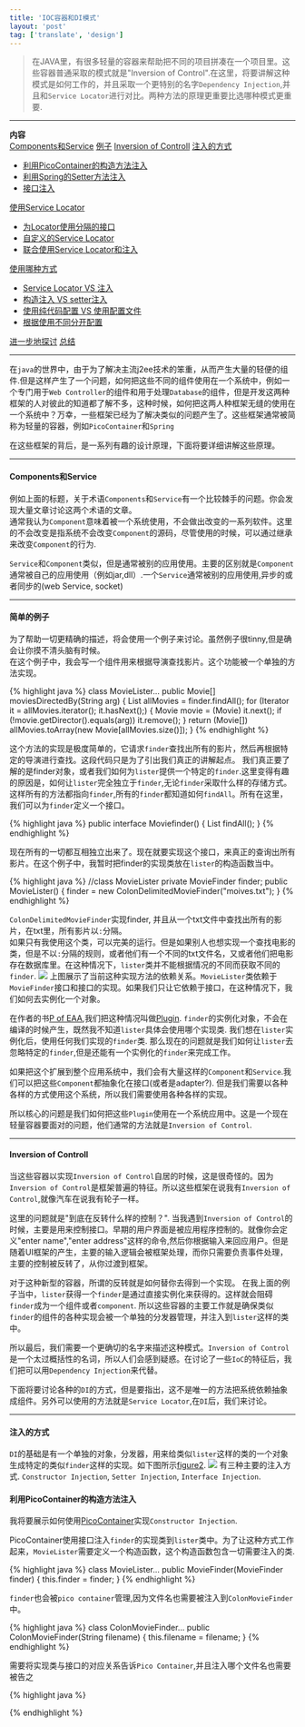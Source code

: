 ```yaml
---
title: 'IOC容器和DI模式'
layout: 'post'
tag: ['translate', 'design']
---
```


>在JAVA里，有很多轻量的容器来帮助把不同的项目拼凑在一个项目里。这些容器普通采取的模式就是"Inversion of Control".在这里，将要讲解这种模式是如何工作的，并且采取一个更特别的名字`Dependency Injection`,并且和`Service Locator`进行对比。两种方法的原理更重要比选哪种模式更重要.

----

**内容**  
[Components和Service](#ComAndSer)
[例子](#NativeExample)
[Inversion of Controll](#IOC)
[注入的方式](#FormOfDI)

* [利用PicoContainer的构造方法注入](#PicoContainer)
* [利用Spring的Setter方法注入](#Spring)
* [接口注入](#Interface)

[使用Service Locator](#ServiceLocator)

* [为Locator使用分隔的接口](#SegInterface)
* [自定义的Service Locator](#DynamicSL)
* [联合使用Service Locator和注入](#DynamicSLAndDI)

[使用哪种方式](#WhichToUse)

* [Service Locator VS 注入](#SLvsDI)
* [构造注入 VS setter注入](#CvsSInDI)
* [使用纯代码配置 VS 使用配置文件](#CodevsXml)
* [根据使用不同分开配置](#SepConf)

[进一步地探讨](#further)
[总结](#conclude)

----
在`java`的世界中，由于为了解决主流j2ee技术的笨重，从而产生大量的轻便的组件.但是这样产生了一个问题，如何把这些不同的组件使用在一个系统中，例如一个专门用于`Web Controller`的组件和用于处理`Database`的组件，但是开发这两种框架的人对彼此的知道都了解不多，这种时候，如何把这两人种框架无缝的使用在一个系统中？万幸，一些框架已经为了解决类似的问题产生了。这些框架通常被简称为轻量的容器，例如`PicoContainer`和`Spring`  

在这些框架的背后，是一系列有趣的设计原理，下面将要详细讲解这些原理。

----

#### <a name="ComAndSer"></a>Components和Service
例如上面的标题，关于术语`Components`和`Service`有一个比较棘手的问题。你会发现大量文章讨论这两个术语的文章。  
通常我认为`Component`意味着被一个系统使用，不会做出改变的一系列软件。这里的不会改变是指系统不会改变`Component`的源码，尽管使用的时候，可以通过继承来改变`Component`的行为.  

`Service`和`Component`类似，但是通常被别的应用使用。主要的区别就是`Component`通常被自己的应用使用（例如jar,dll）.一个`Service`通常被别的应用使用,异步的或者同步的(web Service, socket)  


----

#### <a name="NativeExample"></a>简单的例子
为了帮助一切更精确的描述，将会使用一个例子来讨论。虽然例子很tinny,但是确会让你摸不清头脑有时候。  
在这个例子中，我会写一个组件用来根据导演查找影片。这个功能被一个单独的方法实现。

{% highlight java %}
class MovieLister...
  public Movie[] moviesDirectedBy(String arg) {
      List allMovies = finder.findAll();
      for (Iterator it = allMovies.iterator(); it.hasNext();) {
          Movie movie = (Movie) it.next();
          if (!movie.getDirector().equals(arg)) it.remove();
      }
      return (Movie[]) allMovies.toArray(new Movie[allMovies.size()]);
  }
{% endhighlight %}

这个方法的实现是极度简单的，它请求`finder`查找出所有的影片，然后再根据特定的导演进行查找。这段代码只是为了引出我们真正的讲解起点。 
我们真正要了解的是finder对象，或者我们如何为`lister`提供一个特定的`finder`.这里变得有趣的原因是，如何让`lister`完全独立于`finder`,无论`finder`采取什么样的存储方式。这样所有的方法都指向`finder`,所有的`finder`都知道如何`findAll`。所有在这里，我们可以为`finder`定义一个接口。


{% highlight java %}
public interface Moviefinder() {
	List findAll();
}
{% endhighlight %}

现在所有的一切都互相独立出来了。现在就要实现这个接口，来真正的查询出所有影片。在这个例子中，我暂时把finder的实现类放在`lister`的构造函数当中。  

{% highlight java %}
//class MovieLister
private MovieFinder finder;
public MovieLister() {
  finder = new ColonDelimitedMovieFinder("moives.txt");
}
{% endhighlight %}

`ColonDelimitedMovieFinder`实现finder, 并且从一个txt文件中查找出所有的影片，在txt里，所有影片以`:`分隔。  
如果只有我使用这个类，可以完美的运行。但是如果别人也想实现一个查找电影的类，但是不以`:`分隔的规则，或者他们有一个不同的txt文件名，又或者他们把电影存在数据库里。在这种情况下，`lister`类并不能根据情况的不同而获取不同的`finder`.
![](http://martinfowler.com/articles/naive.gif)
上图展示了当前这种实现方法的依赖关系。`MovieLister`类依赖于`MovieFinder`接口和接口的实现。如果我们只让它依赖于接口，在这种情况下，我们如何去实例化一个对象。

在作者的书[P of EAA](http://martinfowler.com/books/eaa.html),我们把这种情况叫做[Plugin](http://martinfowler.com/eaaCatalog/plugin.html). `finder`的实例化对象，不会在编译的时候产生，既然我不知道`lister`具体会使用哪个实现类. 我们想在`lister`实例化后，使用任何我们实现的`finder`类. 那么现在的问题就是我们如何让`lister`去忽略特定的`finder`,但是还能有一个实例化的`finder`来完成工作。  

如果把这个扩展到整个应用系统中，我们会有大量这样的`Component`和`Service`.我们可以把这些`Component`都抽象化在接口(或者是adapter?). 但是我们需要以各种各样的方式使用这个系统，所以我们需要使用各种各样的实现。  

所以核心的问题是我们如何把这些`Plugin`使用在一个系统应用中。这是一个现在轻量容器要面对的问题，他们通常的方法就是`Inversion of Control`.

----

#### <a name="IOC"></a>Inversion of Controll

当这些容器以实现`Inversion of Control`自居的时候，这是很奇怪的。因为`Inversion of Control`是框架普遍的特征。所以这些框架在说我有`Inversion of Control`,就像汽车在说我有轮子一样。  

这里的问题就是"到底在反转什么样的控制？". 当我遇到`Inversion of Control`的时候，主要是用来控制接口。早期的用户界面是被应用程序控制的。就像你会定义"enter name","enter address"这样的命令,然后你根据输入来回应用户。但是随着UI框架的产生，主要的输入逻辑会被框架处理，而你只需要负责事件处理，主要的控制被反转了，从你过渡到框架。  

对于这种新型的容器，所谓的反转就是如何替你去得到一个实现。 在我上面的例子当中，`lister`获得一个`finder`是通过直接实例化来获得的。这样就会阻碍`finder`成为一个组件或者`component`. 所以这些容器的主要工作就是确保类似`finder`的组件的各种实现会被一个单独的分发器管理，并注入到`lister`这样的类中。  

所以最后，我们需要一个更确切的名字来描述这种模式。`Inversion of Control`是一个太过概括性的名词，所以人们会感到疑惑。在讨论了一些`IoC`的特征后，我们把可以用`Dependency Injection`来代替。  

下面将要讨论各种的`DI`的方式，但是要指出，这不是唯一的方法把系统依赖抽象成组件。另外可以使用的方法就是`Service Locator`,在`DI`后，我们来讨论。

----

#### <a name="FormOfDI"></a>注入的方式

`DI`的基础是有一个单独的对象，分发器，用来给类似`lister`这样的类的一个对象生成特定的类似`finder`这样的实现。如下图所示[figure2](http://martinfowler.com/articles/injector.gif).
![](http://martinfowler.com/articles/injector.gif)
有三种主要的注入方式. `Constructor Injection`, `Setter Injection`, `Interface Injection`.  

#### <a name="PicoContainer"></a>利用PicoContainer的构造方法注入

我将要展示如何使用[PicoContainer](http://picocontainer.com/)实现`Constructor Injection`.  

PicoContainer使用接口注入`finder`的实现类到`lister`类中。为了让这种方式工作起来，`MovieLister`需要定义一个构造函数，这个构造函数包含一切需要注入的类.

{% highlight java %}
class MovieLister...
  public MovieFinder(MovieFinder finder) {
    this.finder = finder;
  }
{% endhighlight %}

`finder`也会被`pico container`管理,因为文件名也需要被注入到`ColonMovieFinder`中。

{% highlight java %}
class ColonMovieFinder...
  public ColonMovieFinder(String filename) {
     this.filename = filename;
  }
{% endhighlight %}

需要将实现类与接口的对应关系告诉`Pico Container`,并且注入哪个文件名也需要被告之


{% highlight java %}

{% endhighlight %}

